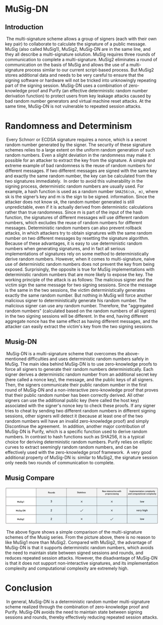 # MuSig-DN

## Introduction

​	The multi-signature scheme allows a group of signers (each with their own key pair) to collaborate to calculate the signature of a public message. MuSig (also called MuSig1), MuSig2, MuSig-DN are in the same line, and they all describe a multi-signature solution. MuSig requires three rounds of communication to complete a multi-signature. MuSig2 eliminates a round of communication on the basis of MuSig and allows the use of a multi-signature process similar to our current script-based process. But MuSig2 stores additional data and needs to be very careful to ensure that the signing software or hardware will not be tricked into unknowingly repeating part of the signing session. MuSig-DN uses a combination of zero-knowledge proof and Purify (an effective deterministic random number derivation function) to protect users from key leakage attacks caused by bad random number generators and virtual machine reset attacks. At the same time, MuSig-DN is not vulnerable to repeated session attacks.

# Randomness and Determinism

​	Every Schnorr or ECDSA signature requires a nonce, which is a secret random number generated by the signer. The security of these signature schemes relies to a large extent on the uniform random generation of such random numbers. Even a slight deviation in the randomness may make it possible for an attacker to extract the key from the signature. A simple and extreme example of bad randomness is the reuse of random numbers for different messages. If two different messages are signed with the same key and exactly the same random number, the key can be calculated from the two signatures immediately.
​	In order to avoid this vulnerability in the signing process, deterministic random numbers are usually used. For example, a hash function is used as a random number `SHA256(sk, m)`, where sk is the signer’s key and m is the sign to be signed. information. Since the attacker does not know sk, the random number generated is still unpredictable, even if it is actually derived from deterministic calculations rather than true randomness. Since m is part of the input of the hash function, the signatures of different messages will use different random numbers, which excludes the reuse of random numbers for different messages. Deterministic random numbers can also prevent rollback attacks, in which attackers try to obtain signatures with the same random number on two different messages by resetting the signature algorithm.
​	Because of these advantages, it is easy to use deterministic random numbers when generating signatures, and in fact all serious implementations of signatures rely on some method to deterministically derive random numbers. However, when it comes to multi-signature, naive use of deterministic random numbers does not prevent the key from being exposed. Surprisingly, the opposite is true for MuSig implementations with deterministic random numbers that are more likely to expose the key. The working principle of the attack is as follows: The malicious signer and the victim sign the same message for two signing sessions. Since the message is the same in the two sessions, the victim deterministically generates exactly the same random number. But nothing in MuSig will force another malicious signer to deterministically generate his random number. The malicious signer can use any random number. Therefore, the "aggregated random numbers" (calculated based on the random numbers of all signers) in the two signing sessions will be different. In the end, having different aggregate nonce has the same effect as having different messages, and the attacker can easily extract the victim's key from the two signing sessions.

## Musig-DN

​	MuSig-DN is a multi-signature scheme that overcomes the above-mentioned difficulties and uses deterministic random numbers safely in MuSig. The main idea behind MuSig-DN is to use zero-knowledge proofs to force all signers to generate their random numbers deterministically. Each signer derives a deterministic random number from an additional secret key (here called a nonce key), the message, and the public keys of all signers. Then, the signers communicate their public random number in the first round of MuSig-DN and a non-interactive zero-knowledge proof that proves that their public random number has been correctly derived. All other signers can use the additional public key (here called the host key) associated with the signer's nonce key to check these proofs. If any signer tries to cheat by sending two different random numbers in different signing sessions, other signers will detect it (because at least one of the two random numbers will have an invalid zero-knowledge proof) and simply Discontinue the agreement.
​	In addition, another major contribution of MuSig-DN is Purify, which is a specific function used to derive random numbers. In contrast to hash functions such as SHA256, it is a typical choice for deriving deterministic random numbers. Purify relies on elliptic curves to extract seemingly random random numbers, and can be effectively used with the zero-knowledge proof framework.
​	A very good additional property of MuSig-DN is: similar to MuSig2, the signature session only needs two rounds of communication to complete.

## Musig Compare

![Musig-DN](https://github.com/AAweidai/PictureBed/blob/master/taproot/Musig-DN.png?raw=1)

​	The above figure shows a simple comparison of the multi-signature schemes of the Musig series. From the picture above, there is no reason to like MuSig1 more than MuSig2. Compared with MuSig2, the advantage of MuSig-DN is that it supports deterministic random numbers, which avoids the need to maintain state between signed sessions and rounds, and reduces repeated session attacks. However, the disadvantage of MuSig-DN is that it does not support non-interactive signatures, and its implementation complexity and computational complexity are extremely high.

# Conclusion

​	In general, MuSig-DN is a deterministic random number multi-signature scheme realized through the combination of zero-knowledge proof and Purify. MuSig-DN avoids the need to maintain state between signing sessions and rounds, thereby effectively reducing repeated session attacks.